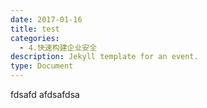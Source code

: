 ```yaml
---
date: 2017-01-16
title: test
categories:
  - 4.快速构建企业安全
description: Jekyll template for an event.
type: Document
---
```


fdsafd
afdsafdsa
